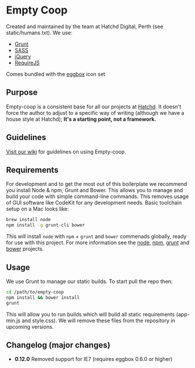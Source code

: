 # Empty Coop

Created and maintained by the team at Hatchd Digital, Perth
(see static/humans.txt). We use:

- [Grunt](http://gruntjs.com/)
- [SASS](http://sass-lang.com/)
- [jQuery](http://jquery.com/)
- [RequireJS](http://requirejs.org/)

Comes bundled with the [eggbox](https://github.com/hatchddigital/eggbox) icon set

## Purpose

Empty-coop is a consistent base for all our projects at
[Hatchd](http://hatchd.com.au). It doesn't force the author to adjust to a
specific way of writing (although we have a house style at Hatchd); **It's a
starting point, not a framework.**

## Guidelines

[Visit our wiki](https://github.com/hatchddigital/empty-coop/wiki/) for
guidelines on using Empty-coop.

## Requirements

For development and to get the most out of this boilerplate we recommend
you install Node & npm, Grunt and Bower. This allows you to manage and
build your code with simple command-line commands. This removes usage of
GUI software like CodeKit for any development needs. Basic toolchain setup
on a Mac looks like:

```sh
brew install node
npm install -g grunt-cli bower
```

This will install `node` with `npm` + `grunt` and `bower` commenads globally,
ready for use with this project. For more information see the
[node](http://nodejs.org/), [npm](http://npmjs.com.au),
[grunt](http://gruntjs.com/) and [bower](bower.io) projects.

## Usage

We use Grunt to manage our static builds. To start pull the repo then:

```sh
cd /path/to/empty-coop
npm install && bower install
grunt
```

This will allow you to run builds which will build all static requirements
(app-min.js and style.css). We will remove these files from the repository
in upcoming versions.

## Changelog (major changes)

- **0.12.0** Removed support for IE7 (requires eggbox 0.6.0 or higher)

